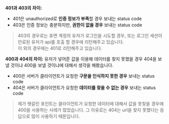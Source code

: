 **401과 403의 차이:**

- 401은 unauthorized로 **인증 정보가 부족**할 경우 보내는 status code
- 403은 인증 정보는 충분하지만, **권한이 없을 경우** 보내는 status code

> 403의 경우로는 휴면 계정의 유저가 로그인을 시도할 경우, 또는 로그인 세션이 만료된 유저가 api를 호출 할 경우에 리턴해주고 있습니다.    
이 외의 경우에는 401로 리턴해주고 있습니다.

**400과 404의 차이:**
유저가 넣어준 값을 이용해 데이터를 찾지 못했을 경우 404을 보낼 것이냐 400을 보낼 것이냐에 대해서 생각을 해봤습니다. 

- 400은 서버가 클라이언트가 요청한 **구문을 인식하지 못한 경우** 보내는 status code 
- 404은 서버가 클라이언트가 요청한 **데이터를 찾을 수 없는 경우** 보내는 status code
  
> 제가 헷갈린 포인트는 클라이언트가 요청한 데이터에 대해서 값을 못찾을 경우에 400을 사용하는 사례가 많았습니다.
  그 이유로는 404는 url을 찾지 못했다는 응답으로 많이 사용하기 때문입니다. 
  
